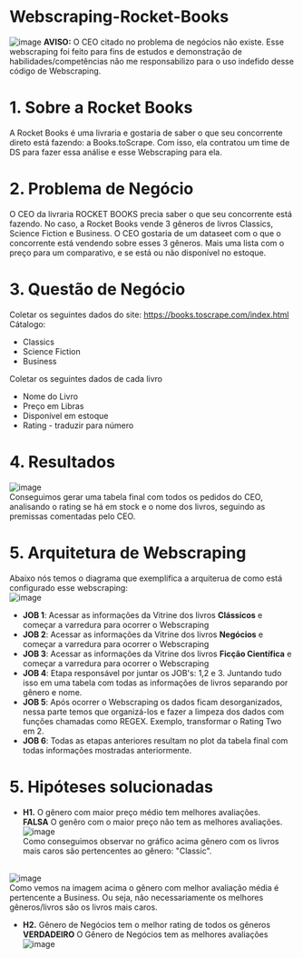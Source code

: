 # Webscraping-Rocket-Books
![image](https://user-images.githubusercontent.com/94385953/148600028-3d136531-5527-41d7-bb27-7907c9426348.png)
**AVISO:** O CEO citado no problema de negócios não existe. Esse webscraping foi feito para fins de estudos e demonstração de habilidades/competências não me responsabilizo para o uso indefido desse código de Webscraping.

# 1. Sobre a Rocket Books
A Rocket Books é uma livraria e gostaria de saber o que seu concorrente direto está fazendo: a Books.toScrape. Com isso, ela contratou um time de DS para fazer essa análise e esse Webscraping para ela. 

# 2. Problema de Negócio 
O CEO da livraria ROCKET BOOKS precia saber o que seu concorrente está fazendo. No caso, a Rocket Books vende 3 gêneros de livros Classics, Science Fiction e Business. O CEO gostaria de um dataseet com o que o concorrente está vendendo sobre esses 3 gêneros. Mais uma lista com o preço para um comparativo, e se está ou não disponível no estoque.

# 3. Questão de Negócio 
Coletar os seguintes dados do site: https://books.toscrape.com/index.html
 <br>
 Cátalogo: 
  *  Classics 
  *  Science Fiction 
  *  Business 
 
 Coletar os seguintes dados de cada livro 
  *  Nome do Livro 
  *  Preço em Libras 
  *  Disponível em estoque 
  *  Rating - traduzir para número
  
# 4. Resultados 
![image](https://user-images.githubusercontent.com/94385953/148601001-77d1bc33-7cc1-4cce-ac23-36edbbb2a93d.png)
<br>
Conseguimos gerar uma tabela final com todos os pedidos do CEO, analisando o rating se há em stock e o nome dos livros, seguindo as premissas comentadas pelo CEO. 

# 5. Arquitetura de Webscraping 
Abaixo nós temos o diagrama que exemplifica a arquiterua de como está configurado esse webscraping: <br>
![image](https://user-images.githubusercontent.com/94385953/148602279-6d7a6cfb-daf7-4e39-94fb-aa5dc7cc7956.png)
<br> 
* **JOB 1**: Acessar as informações da Vitrine dos livros **Clássicos** e começar a varredura para ocorrer o Webscraping 
* **JOB 2**: Acessar as informações da Vitrine dos livros **Negócios** e começar a varredura para ocorrer o Webscraping
* **JOB 3**: Acessar as informações da Vitrine dos livros **Ficção Científica** e começar a varredura para ocorrer o Webscraping
* **JOB 4**: Etapa responsável por juntar os JOB's: 1,2 e 3. Juntando tudo isso em uma tabela com todas as informações de livros separando por gênero e nome. 
* **JOB 5**: Após ocorrer o Webscraping os dados ficam desorganizados, nessa parte temos que organizá-los e fazer a limpeza dos dados com funções chamadas como REGEX. Exemplo, transformar o Rating Two em 2. 
* **JOB 6**: Todas as etapas anteriores resultam no plot da tabela final com todas informações mostradas anteriormente.

# 5. Hipóteses solucionadas 
* **H1.** O gênero com maior preço médio tem melhores avaliações. 
<br>**FALSA**  O genêro com o maior preço não tem as melhores avaliações.
![image](https://user-images.githubusercontent.com/94385953/148602601-c3fbbc78-1c8a-4214-a3e5-9a3f3d286a44.png)
<br> Como conseguimos observar no gráfico acima gênero com os livros mais caros são pertencentes ao gênero: "Classic". 

<br> ![image](https://user-images.githubusercontent.com/94385953/148602940-911ddc5c-6cdc-4810-822f-a97765533aab.png)
<br>Como vemos na imagem acima o gênero com melhor avaliação média é pertencente a Business. Ou seja, não necessariamente os melhores gêneros/livros são os livros mais caros. 

* **H2.** Gênero de Negócios tem o melhor rating de todos os gêneros 
**VERDADEIRO** O Gênero de Negócios tem as melhores avaliações
![image](https://user-images.githubusercontent.com/94385953/148603164-05be5a66-2714-454b-83c5-2311280142dc.png)
